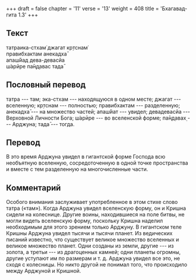 +++
draft = false
chapter = '11'
verse = '13'
weight = 408
title = 'Бхагавад-гита 1.3'
+++
## Текст

татраика-стхам̇ джагат кр̣тснам̇  
правибхактам анекадха̄  
апаш́йад дева-девасйа  
ш́арӣре па̄н̣д̣авас тада̄

## Пословный перевод

татра --- там; эка-стхам --- находящуюся в одном месте; джагат ---
вселенную; кр̣тснам --- полностью; правибхактам --- разделенную; анекадха̄
--- на множество частей; апаш́йат --- увидел; девадевасйа --- Верховной
Личности Бога; ш́арӣре --- во вселенской форме; па̄н̣д̣авах̣ --- Арджуна;
тада̄ --- тогда.

## Перевод

В это время Арджуна увидел в гигантской форме Господа всю необъятную
вселенную, сосредоточенную в одной точке пространства и вместе с тем
разделенную на многочисленные части.

## Комментарий

Особого внимания заслуживает употребленное в этом стихе слово татра
(«там»). Когда Арджуна увидел вселенскую форму, он и Кришна сидели на
колеснице. Другие воины, находившиеся на поле битвы, не могли видеть
вселенскую форму, поскольку Кришна наделил необходимым для этого зрением
только Арджуну. В гигантском теле Кришны Арджуна увидел тысячи и тысячи
планет. Из ведических писаний известно, что существует великое множество
вселенных и великое множество планет. Одни созданы из земли, другие ---
из золота, а третьи --- из драгоценных камней; одни планеты огромны,
другие уступают им по размерам и т. д. Арджуна увидел все это, не сходя
с колесницы. Но никто другой не понимал того, что происходило между
Арджуной и Кришной.
